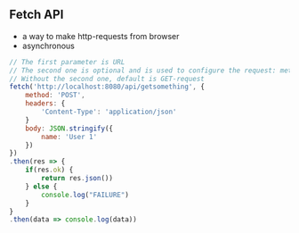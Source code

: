 ## Fetch API

- a way to make http-requests from browser
- asynchronous

```javascript
// The first parameter is URL
// The second one is optional and is used to configure the request: methods, headers etc.
// Without the second one, default is GET-request
fetch('http://localhost:8080/api/getsomething', {
    method: 'POST',
    headers: {
        'Content-Type': 'application/json'
    }
    body: JSON.stringify({
        name: 'User 1'
    })
})
.then(res => {
    if(res.ok) {
        return res.json())
    } else {
        console.log("FAILURE")
    }
}
.then(data => console.log(data)) 
```